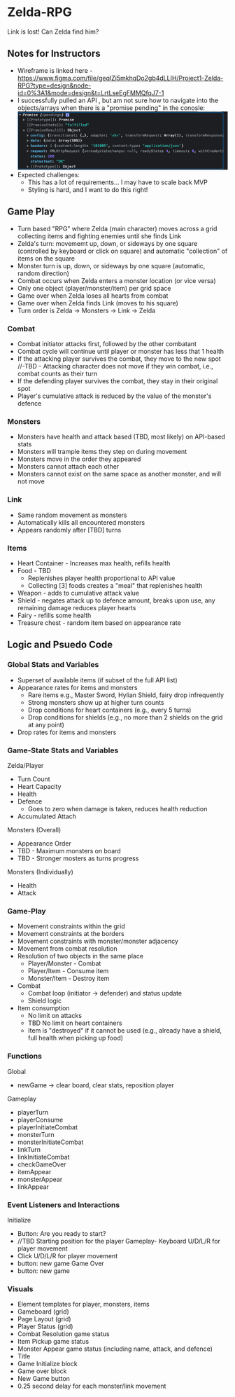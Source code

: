 # Zelda-RPG
Link is lost! Can Zelda find him? 

## Notes for Instructors
- Wireframe is linked here - https://www.figma.com/file/geqIZi5mkhqDo2gb4dLLIH/Project1-Zelda-RPG?type=design&node-id=0%3A1&mode=design&t=LrtLseEgFMMQfqJ7-1
- I successfully pulled an API , but am not sure how to navigate into the objects/arrays when there is a "promise pending" in the conosle:
![Promise Pending Console Log](image.png)
- Expected challenges:
  - This has a lot of requirements... I may have to scale back MVP 
  - Styling is hard, and I want to do this right!

## Game Play
- Turn based "RPG" where Zelda (main character) moves across a grid collecting items and fighting enemies until she finds Link
- Zelda's turn: movememt up, down, or sideways by one square (controlled by keyboard or click on square) and automatic "collection" of items on the square
- Monster turn is up, down, or sideways by one square (automatic, random direction)
- Combat occurs when Zelda enters a monster location (or vice versa)
- Only one object (player/monster/item) per grid space
- Game over when Zelda loses all hearts from combat
- Game over when Zelda finds Link (moves to his square)
- Turn order is Zelda -> Monsters -> Link -> Zelda

  
### Combat
- Combat initiator attacks first, followed by the other combatant
- Combat cycle will continue until player or monster has less that 1 health
- If the attacking player survives the combat, they move to the new spot
  //-TBD - Attacking character does not move if they win combat, i.e., combat counts as their turn 
- If the defending player survives the combat, they stay in their original spot
- Player's cumulative attack is reduced by the value of the monster's defence

### Monsters
- Monsters have health and attack based (TBD, most likely) on API-based stats
- Monsters will trample items they step on during movement
- Monsters move in the order they appeared
- Monsters cannot attach each other
- Monsters cannot exist on the same space as another monster, and will not move 

### Link
- Same random movement as monsters
- Automatically kills all encountered monsters
- Appears randomly after [TBD] turns

### Items
- Heart Container - Increases max health, refills health
- Food - TBD
  - Replenishes player health proportional to API value
  - Collecting [3] foods creates a "meal" that replenishes health
- Weapon - adds to cumulative attack value
- Shield - negates attack up to defence amount, breaks upon use, any remaining damage reduces player hearts
- Fairy - refills some health
- Treasure chest - random item based on appearance rate

## Logic and Psuedo Code

### Global Stats and Variables
- Superset of available items (if subset of the full API list)
- Appearance rates for items and monsters
  - Rare items e.g., Master Sword, Hylian Shield, fairy drop infrequently
  - Strong monsters show up at higher turn counts
  - Drop conditions for heart containers (e.g., every 5 turns)
  - Drop conditions for shields (e.g., no more than 2 shields on the grid at any point)
- Drop rates for items and monsters

### Game-State Stats and Variables

Zelda/Player
- Turn Count
- Heart Capacity
- Health
- Defence
  - Goes to zero when damage is taken, reduces health reduction
- Accumulated Attach

Monsters (Overall)
- Appearance Order
- TBD - Maximum monsters on board
- TBD - Stronger mosters as turns progress

Monsters (Individually)
- Health
- Attack

### Game-Play

- Movement constraints within the grid
- Movement constraints at the borders
- Movement constraints with monster/monster adjacency
- Movement from combat resolution
- Resolution of two objects in the same place
  - Player/Monster - Combat
  - Player/Item - Consume item
  - Monster/Item - Destroy item
- Combat
  - Combat loop (initiator -> defender) and status update
  - Shield logic
- Item consumption
  - No limit on attacks
  - TBD No limit on heart containers
  - Item is "destroyed" if it cannot be used (e.g., already have a shield, full health when picking up food)

### Functions
Global
- newGame -> clear board, clear stats, reposition player

Gameplay
- playerTurn
- playerConsume
- playerInitiateCombat
- monsterTurn
- monsterInitiateCombat
- linkTurn
- linkInitiateCombat
- checkGameOver
- itemAppear
- monsterAppear
- linkAppear

### Event Listeners and Interactions

Initialize
- Button: Are you ready to start?
- //TBD Starting position for the player
Gameplay- Keyboard U/D/L/R for player movement
- Click U/D/L/R for player movement
- button: new game
Game Over
- button: new game


### Visuals
- Element templates for player, monsters, items
- Gameboard (grid)
- Page Layout (grid)
- Player Status (grid)
- Combat Resolution game status
- Item Pickup game status
- Monster Appear game status (including name, attack, and defence)
- Title
- Game Initialize block
- Game over block
- New Game button
- 0.25 second delay for each monster/link movement
